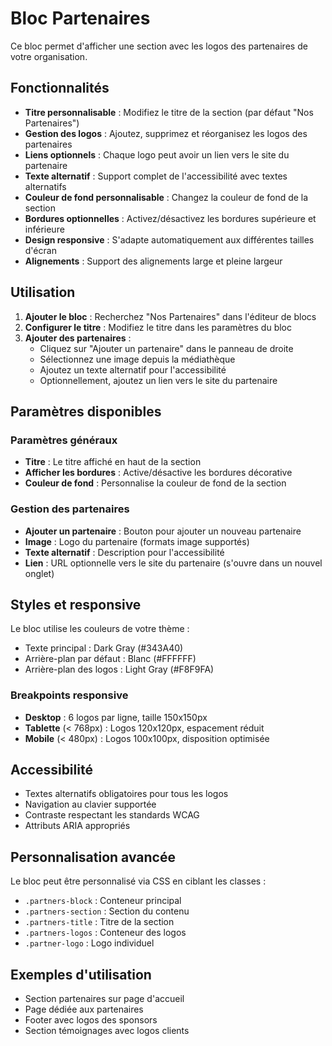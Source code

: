 # Bloc Partenaires

Ce bloc permet d'afficher une section avec les logos des partenaires de votre organisation.

## Fonctionnalités

- **Titre personnalisable** : Modifiez le titre de la section (par défaut "Nos Partenaires")
- **Gestion des logos** : Ajoutez, supprimez et réorganisez les logos des partenaires
- **Liens optionnels** : Chaque logo peut avoir un lien vers le site du partenaire
- **Texte alternatif** : Support complet de l'accessibilité avec textes alternatifs
- **Couleur de fond personnalisable** : Changez la couleur de fond de la section
- **Bordures optionnelles** : Activez/désactivez les bordures supérieure et inférieure
- **Design responsive** : S'adapte automatiquement aux différentes tailles d'écran
- **Alignements** : Support des alignements large et pleine largeur

## Utilisation

1. **Ajouter le bloc** : Recherchez "Nos Partenaires" dans l'éditeur de blocs
2. **Configurer le titre** : Modifiez le titre dans les paramètres du bloc
3. **Ajouter des partenaires** :
   - Cliquez sur "Ajouter un partenaire" dans le panneau de droite
   - Sélectionnez une image depuis la médiathèque
   - Ajoutez un texte alternatif pour l'accessibilité
   - Optionnellement, ajoutez un lien vers le site du partenaire

## Paramètres disponibles

### Paramètres généraux

- **Titre** : Le titre affiché en haut de la section
- **Afficher les bordures** : Active/désactive les bordures décorative
- **Couleur de fond** : Personnalise la couleur de fond de la section

### Gestion des partenaires

- **Ajouter un partenaire** : Bouton pour ajouter un nouveau partenaire
- **Image** : Logo du partenaire (formats image supportés)
- **Texte alternatif** : Description pour l'accessibilité
- **Lien** : URL optionnelle vers le site du partenaire (s'ouvre dans un nouvel onglet)

## Styles et responsive

Le bloc utilise les couleurs de votre thème :

- Texte principal : Dark Gray (#343A40)
- Arrière-plan par défaut : Blanc (#FFFFFF)
- Arrière-plan des logos : Light Gray (#F8F9FA)

### Breakpoints responsive

- **Desktop** : 6 logos par ligne, taille 150x150px
- **Tablette** (< 768px) : Logos 120x120px, espacement réduit
- **Mobile** (< 480px) : Logos 100x100px, disposition optimisée

## Accessibilité

- Textes alternatifs obligatoires pour tous les logos
- Navigation au clavier supportée
- Contraste respectant les standards WCAG
- Attributs ARIA appropriés

## Personnalisation avancée

Le bloc peut être personnalisé via CSS en ciblant les classes :

- `.partners-block` : Conteneur principal
- `.partners-section` : Section du contenu
- `.partners-title` : Titre de la section
- `.partners-logos` : Conteneur des logos
- `.partner-logo` : Logo individuel

## Exemples d'utilisation

- Section partenaires sur page d'accueil
- Page dédiée aux partenaires
- Footer avec logos des sponsors
- Section témoignages avec logos clients
